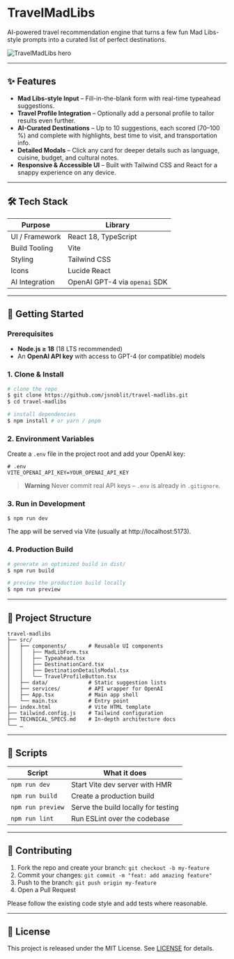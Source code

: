 # TravelMadLibs

AI-powered travel recommendation engine that turns a few fun Mad Libs-style prompts into a curated list of perfect destinations.

![TravelMadLibs hero](./docs/hero.png) <!-- replace with a real screenshot if available -->

---

## ✨ Features

* **Mad Libs-style Input** – Fill-in-the-blank form with real-time typeahead suggestions.
* **Travel Profile Integration** – Optionally add a personal profile to tailor results even further.
* **AI-Curated Destinations** – Up to 10 suggestions, each scored (70–100 %) and complete with highlights, best time to visit, and transportation info.
* **Detailed Modals** – Click any card for deeper details such as language, cuisine, budget, and cultural notes.
* **Responsive & Accessible UI** – Built with Tailwind CSS and React for a snappy experience on any device.

---

## 🛠 Tech Stack

| Purpose | Library |
| ------- | ------- |
| UI / Framework | React 18, TypeScript |
| Build Tooling | Vite |
| Styling | Tailwind CSS |
| Icons | Lucide React |
| AI Integration | OpenAI GPT-4 via `openai` SDK |

---

## 🚀 Getting Started

### Prerequisites

* **Node.js ≥ 18** (18 LTS recommended)
* An **OpenAI API key** with access to GPT-4 (or compatible) models

### 1. Clone & Install

```bash
# clone the repo
$ git clone https://github.com/jsnoblit/travel-madlibs.git
$ cd travel-madlibs

# install dependencies
$ npm install # or yarn / pnpm
```

### 2. Environment Variables

Create a `.env` file in the project root and add your OpenAI key:

```env
# .env
VITE_OPENAI_API_KEY=YOUR_OPENAI_API_KEY
```

> **Warning**  Never commit real API keys – `.env` is already in `.gitignore`.

### 3. Run in Development

```bash
$ npm run dev
```

The app will be served via Vite (usually at http://localhost:5173).

### 4. Production Build

```bash
# generate an optimized build in dist/
$ npm run build

# preview the production build locally
$ npm run preview
```

---

## 📂 Project Structure

```
travel-madlibs
├── src/
│   ├── components/       # Reusable UI components
│   │   ├── MadLibForm.tsx
│   │   ├── Typeahead.tsx
│   │   ├── DestinationCard.tsx
│   │   ├── DestinationDetailsModal.tsx
│   │   └── TravelProfileButton.tsx
│   ├── data/             # Static suggestion lists
│   ├── services/         # API wrapper for OpenAI
│   ├── App.tsx           # Main app shell
│   └── main.tsx          # Entry point
├── index.html            # Vite HTML template
├── tailwind.config.js    # Tailwind configuration
├── TECHNICAL_SPECS.md    # In-depth architecture docs
└── …
```

---

## 📝 Scripts

| Script | What it does |
| ------ | ------------- |
| `npm run dev` | Start Vite dev server with HMR |
| `npm run build` | Create a production build |
| `npm run preview` | Serve the build locally for testing |
| `npm run lint` | Run ESLint over the codebase |

---

## 🤝 Contributing

1. Fork the repo and create your branch: `git checkout -b my-feature`  
2. Commit your changes: `git commit -m "feat: add amazing feature"`  
3. Push to the branch: `git push origin my-feature`  
4. Open a Pull Request

Please follow the existing code style and add tests where reasonable.

---

## 📄 License

This project is released under the MIT License. See [LICENSE](LICENSE) for details. 